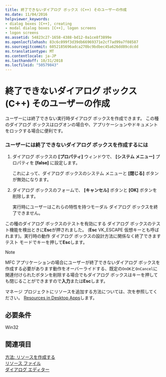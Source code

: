 ```yaml
---
title: 終了できないダイアログ ボックス (C++) そのユーザーの作成
ms.date: 11/04/2016
helpviewer_keywords:
- dialog boxes [C++], creating
- modal dialog boxes [C++], logon screens
- logon screens
ms.assetid: 54823c27-1658-4388-bd12-0a1ce8f3899e
ms.openlocfilehash: 83c6c099f3d39db66969371e2cf7ad99a7f08587
ms.sourcegitcommit: 6052185696adca270bc9bdbec45a626dd89cdcdd
ms.translationtype: MT
ms.contentlocale: ja-JP
ms.lasthandoff: 10/31/2018
ms.locfileid: "50579843"
---
```

# <a name="creating-a-dialog-box-c-that-users-cannot-exit"></a>終了できないダイアログ ボックス (C++) そのユーザーの作成

ユーザーには終了できない実行時ダイアログ ボックスを作成できます。 この種のダイアログ ボックスはログオンの場合や、アプリケーションやドキュメントをロックする場合に便利です。

### <a name="to-create-a-dialog-box-that-a-user-cannot-exit"></a>ユーザーには終了できないダイアログ ボックスを作成するには

1. ダイアログ ボックスの **[プロパティ]** ウィンドウで、 **[システム メニュー]** プロパティを **[false]** に設定します。

   これによって、ダイアログ ボックスのシステム メニューと **[閉じる]** ボタンが無効になります。

2. ダイアログ ボックスのフォームで、 **[キャンセル]** ボタンと **[OK]** ボタンを削除します。

   実行時にユーザーはこれらの特性を持つモーダル ダイアログ ボックスを終了できません。

この種のダイアログ ボックスのテストを有効にする ダイアログ ボックスのテスト機能を検出ときに**Esc**が押されました。 (**Esc** VK_ESCAPE 仮想キーとも呼ばれます)。実行時の動作 ダイアログ ボックスの設計方法に関係なく終了できますテスト モードでキーを押して**Esc**します。

> [!NOTE]
> MFC アプリケーションの場合にユーザーが終了できないダイアログ ボックスを作成する必要があります動作をオーバーライドする、既定の`OnOK`と`OnCancel`に関連付けられたボタンを削除する場合でもダイアログ ボックスはキーを押しても閉じることができますので**入力**または**Esc**します。

マネージ プロジェクトにリソースを追加する方法については、次を参照してください。 [Resources in Desktop Apps](/dotnet/framework/resources/index)します。

## <a name="requirements"></a>必要条件

Win32

## <a name="see-also"></a>関連項目

[方法: リソースを作成する](../windows/how-to-create-a-resource.md)<br/>
[リソース ファイル](../windows/resource-files-visual-studio.md)<br/>
[ダイアログ エディター](../windows/dialog-editor.md)